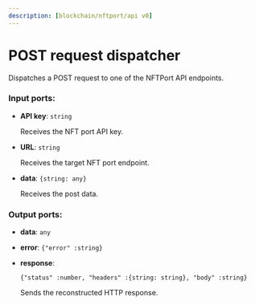 ```yaml
---
description: [blockchain/nftport/api v0]
---
```


# POST request dispatcher

Dispatches a POST request to one of the NFTPort API endpoints.

### Input ports:

* __API key__: ` string `

    Receives the NFT port API key.


* __URL__: ` string `

    Receives the target NFT port endpoint.
    


* __data__: ` {string: any} `

    Receives the post data.

### Output ports:

* __data__: ` any `


* __error__: ` {"error" :string} `


* __response__: 
    ```
    {"status" :number, "headers" :{string: string}, "body" :string}
    ```

    Sends the reconstructed HTTP response.

